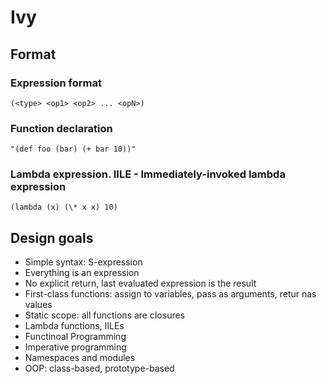 # Ivy

## Format

### Expression format
```
(<type> <op1> <op2> ... <opN>)
```

### Function declaration
```
"(def foo (bar) (+ bar 10))"
```

### Lambda expression. IILE - Immediately-invoked lambda expression

```
(lambda (x) (\* x x) 10)
```


## Design goals

- Simple syntax: S-expression
- Everything is an expression
- No explicit return, last evaluated expression is the result
- First-class functions: assign to variables, pass as arguments, retur nas values
- Static scope: all functions are closures
- Lambda functions, IILEs
- Functinoal Programming
- Imperative programming
- Namespaces and modules
- OOP: class-based, prototype-based
